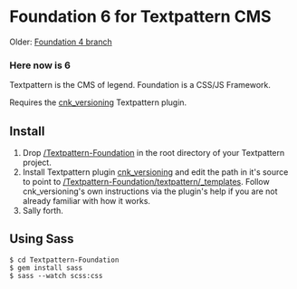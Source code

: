 Foundation 6 for Textpattern CMS
==============

Older: [Foundation 4 branch](https://github.com/whaleen/Textpattern-Foundation/tree/Foundation-4)

### Here now is 6

Textpattern is the CMS of legend. Foundation is a CSS/JS Framework.

Requires the [cnk_versioning](https://github.com/whaleen/Textpattern-Foundation/blob/master/textpattern/plugins/cnk_versioning.txt) Textpattern plugin.

## Install

1. Drop [/Textpattern-Foundation](https://github.com/whaleen/Textpattern-Foundation) in the root directory of your Textpattern project.
2. Install Textpattern plugin [cnk_versioning](https://github.com/whaleen/Textpattern-Foundation/blob/master/textpattern/plugins/cnk_versioning.txt) and edit the path in it's source to point to [/Textpattern-Foundation/textpattern/_templates](https://github.com/whaleen/Textpattern-Foundation/textpattern/_templates). Follow cnk_versioning's own instructions via the plugin's help if you are not already familiar with how it works.
3. Sally forth.

## Using Sass

```
$ cd Textpattern-Foundation
$ gem install sass
$ sass --watch scss:css
```

